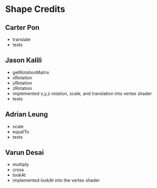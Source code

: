 # Shape Credits

## Carter Pon

- translate
- tests

## Jason Kalili

- getRotationMatrix
- xRotation
- yRotation
- zRotation
- implemented x,y,z rotation, scale, and translation into vertex shader
- tests

## Adrian Leung

- scale
- equalTo
- tests

## Varun Desai

- multiply
- cross
- lookAt
- implemented lookAt into the vertex shader
